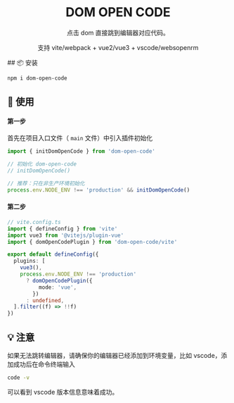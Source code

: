 <div align="center">
  <div align="center">
    <h1>DOM OPEN CODE</h1>
    <p>点击 dom 直接跳到编辑器对应代码。</p>
    <p>支持 vite/webpack + vue2/vue3 + vscode/websopenrm </p>
  </div>
</div>
## 📦 安装

```bash
npm i dom-open-code
```

## 🔨 使用

#### 第一步

首先在项目入口文件（ `main` 文件）中引入插件初始化

```ts
import { initDomOpenCode } from 'dom-open-code'

// 初始化 dom-open-code
// initDomOpenCode()

// 推荐：只在非生产环境初始化
process.env.NODE_ENV !== 'production' && initDomOpenCode()
```

#### 第二步

```ts
// vite.config.ts
import { defineConfig } from 'vite'
import vue3 from '@vitejs/plugin-vue'
import { domOpenCodePlugin } from 'dom-open-code/vite'

export default defineConfig({
  plugins: [
    vue3(),
    process.env.NODE_ENV !== 'production'
      ? domOpenCodePlugin({
          mode: 'vue',
        })
      : undefined,
  ].filter((f) => !!f)
})
```

## 💡 注意

如果无法跳转编辑器，请确保你的编辑器已经添加到环境变量，比如 vscode，添加成功后在命令终端输入

```bash
code -v
```

可以看到 vscode 版本信息意味着成功。


